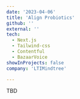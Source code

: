 ```yaml
---
date: '2023-04-06'
title: 'Align Probiotics'
github: ''
external: ''
tech:
  - Next.js
  - Tailwind-css
  - Contentful
  - BazaarVoice
showInProjects: false
company: 'LTIMindtree'

---
```


TBD